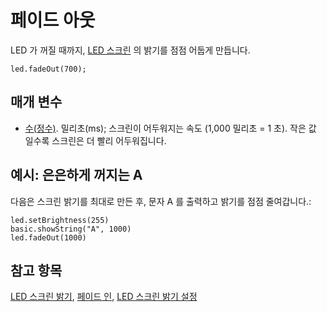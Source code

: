 # 페이드 아웃

LED 가 꺼질 때까지, [LED 스크린](/device/screen) 의 밝기를 점점 어둡게 만듭니다.

```sig
led.fadeOut(700);
```

## 매개 변수

* [수(정수)](/types/number). 밀리초(ms); 스크린이 어두워지는 속도 (1,000 밀리초 = 1 초). 작은 값 일수록 스크린은 더 빨리 어두워집니다.

## 예시: 은은하게 꺼지는 A

다음은 스크린 밝기를 최대로 만든 후, 문자 A 를 출력하고 밝기를 점점 줄여갑니다.:

```blocks
led.setBrightness(255)
basic.showString("A", 1000)
led.fadeOut(1000)
```

## 참고 항목

[LED 스크린 밝기](/reference/led/brightness), [페이드 인](/reference/led/fade-in), [LED 스크린 밝기 설정](/reference/led/set-brightness)